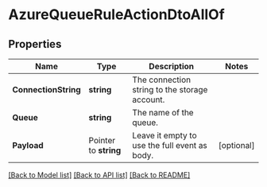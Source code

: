 # AzureQueueRuleActionDtoAllOf

## Properties

Name | Type | Description | Notes
------------ | ------------- | ------------- | -------------
**ConnectionString** | **string** | The connection string to the storage account. | 
**Queue** | **string** | The name of the queue. | 
**Payload** | Pointer to **string** | Leave it empty to use the full event as body. | [optional] 

[[Back to Model list]](../README.md#documentation-for-models) [[Back to API list]](../README.md#documentation-for-api-endpoints) [[Back to README]](../README.md)


